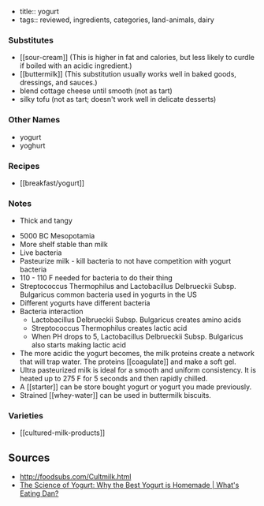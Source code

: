 - title:: yogurt
- tags:: reviewed, ingredients, categories, land-animals, dairy

### Substitutes
* [[sour-cream]] (This is higher in fat and calories, but less likely to curdle if boiled with an acidic ingredient.)
* [[buttermilk]] (This substitution usually works well in baked goods, dressings, and sauces.)
* blend cottage cheese until smooth (not as tart)
* silky tofu (not as tart; doesn't work well in delicate desserts)

### Other Names
* yogurt
* yoghurt

### Recipes
* [[breakfast/yogurt]]

### Notes
- Thick and tangy
* 5000 BC Mesopotamia
* More shelf stable than milk
* Live bacteria 
* Pasteurize milk - kill bacteria to not have competition with yogurt bacteria
* 110 - 110 F needed for bacteria to do their thing
* Streptococcus Thermophilus and Lactobacillus Delbrueckii Subsp. Bulgaricus common bacteria used in yogurts in the US
* Different yogurts have different bacteria
* Bacteria interaction
	* Lactobacillus Delbrueckii Subsp. Bulgaricus creates amino acids
	* Streptococcus Thermophilus creates lactic acid
	* When PH drops to 5, Lactobacillus Delbrueckii Subsp. Bulgaricus also starts making lactic acid
* The more acidic the yogurt becomes, the milk proteins create a network that will trap water. The proteins [[coagulate]] and make a soft gel.
* Ultra pasteurized milk is ideal for a smooth and uniform consistency. It is heated up to 275 F for 5 seconds and then rapidly chilled.
* A [[starter]] can be store bought yogurt or yogurt you made previously.
* Strained [[whey-water]] can be used in buttermilk biscuits. 

### Varieties
* [[cultured-milk-products]]

## Sources 
* http://foodsubs.com/Cultmilk.html
* [The Science of Yogurt: Why the Best Yogurt is Homemade | What's Eating Dan?](https://www.youtube.com/watch?v=fqvouttKjZ0)